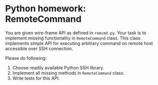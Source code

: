 # Python homework: RemoteCommand

You are given wire-frame API as defined in `remcmd.py`. Your task is to
implement missing functionality in `RemoteCommand` class. This class implements
simple API for executing arbitrary command on remote host accessible over SSH
connection.

Please do following:

1. Choose readily available Python SSH library.
2. Implement all missing methods in `RemoteCommand` class.
3. Write tests for this API.
